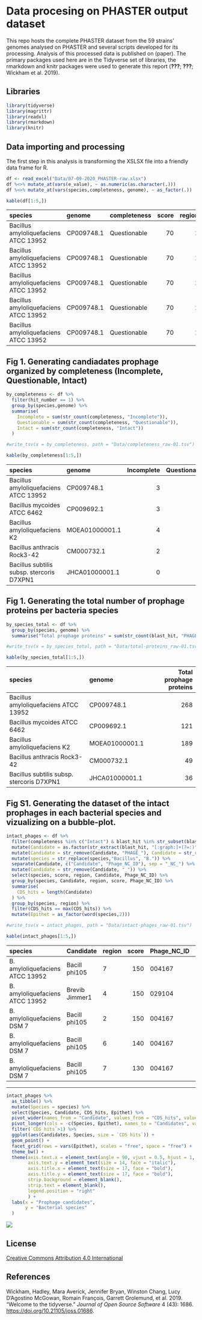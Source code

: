Data procesing on PHASTER output dataset
================

This repo hosts the complete PHASTER dataset from the 59 strains’
genomes analysed on PHASTER and several scripts developed for its
processing. Analysis of this processed data is published on (paper). The
primary packages used here are in the Tidyverse set of libraries, the
rmarkdown and knitr packages were used to generate this report
(<span class="citeproc-not-found" data-reference-id="R-knitr">**???**</span>;
<span class="citeproc-not-found" data-reference-id="R-rmarkdown">**???**</span>;
Wickham et al. 2019).

## Libraries

``` r
library(tidyverse) 
library(magrittr)
library(readxl) 
library(rmarkdown)
library(knitr)
```

## Data importing and processing

The first step in this analysis is transforming the XSLSX file into a
friendly data frame for R.

``` r
df <- read_excel("Data/07-09-2020_PHASTER-raw.xlsx")
df %<>% mutate_at(vars(e_value), ~ as.numeric(as.character(.)))
df %<>% mutate_at(vars(species,completeness, genome), ~ as_factor(.))

kable(df[1:5,])
```

| species                               | genome     | completeness | score | region | hit\_number | cds\_position                | blast\_hit                      | e\_value | Source  |
| :------------------------------------ | :--------- | :----------- | ----: | -----: | ----------: | :--------------------------- | :------------------------------ | -------: | :------ |
| Bacillus amyloliquefaciens ATCC 13952 | CP009748.1 | Questionable |    70 |      1 |           1 | 1114538..1115125             | spore coat protein; KS08\_05605 |       NA | Genomic |
| Bacillus amyloliquefaciens ATCC 13952 | CP009748.1 | Questionable |    70 |      1 |           2 | complement(1115183..1115626) | spore coat protein; KS08\_05610 |       NA | Genomic |
| Bacillus amyloliquefaciens ATCC 13952 | CP009748.1 | Questionable |    70 |      1 |           3 | complement(1115775..1116257) | spore coat protein; KS08\_05615 |       NA | Genomic |
| Bacillus amyloliquefaciens ATCC 13952 | CP009748.1 | Questionable |    70 |      1 |           4 | complement(1116407..1116907) | spore coat protein; KS08\_05620 |       NA | Genomic |
| Bacillus amyloliquefaciens ATCC 13952 | CP009748.1 | Questionable |    70 |      1 |           5 | complement(1117000..1117314) | spore coat protein; KS08\_05625 |       NA | Genomic |

## Fig 1. Generating candiadates prophage organized by completeness (Incomplete, Questionable, Intact)

``` r
by_completeness <- df %>%
  filter(hit_number == 1) %>% 
  group_by(species,genome) %>%
  summarise(
    Incomplete = sum(str_count(completeness, "Incomplete")),
    Questionable = sum(str_count(completeness, "Questionable")),
    Intact = sum(str_count(completeness, "Intact"))
  )

#write_tsv(x = by_completeness, path = "Data/completeness_raw-01.tsv")

kable(by_completeness[1:5,])
```

| species                                   | genome         | Incomplete | Questionable | Intact |
| :---------------------------------------- | :------------- | ---------: | -----------: | -----: |
| Bacillus amyloliquefaciens ATCC 13952     | CP009748.1     |          3 |            4 |      2 |
| Bacillus mycoides ATCC 6462               | CP009692.1     |          3 |            5 |      0 |
| Bacillus amyloliquefaciens K2             | MOEA01000001.1 |          4 |            1 |      3 |
| Bacillus anthracis Rock3-42               | CM000732.1     |          2 |            0 |      0 |
| Bacillus subtilis subsp. stercoris D7XPN1 | JHCA01000001.1 |          0 |            0 |      1 |

## Fig 1. Generating the total number of prophage proteins per bacteria species

``` r
by_species_total <- df %>%
  group_by(species, genome) %>%
  summarise("Total prophage proteins" = sum(str_count(blast_hit, "PHAGE")))

#write_tsv(x = by_species_total, path = "Data/total-proteins_raw-01.tsv")

kable(by_species_total[1:5,])
```

| species                                   | genome         | Total prophage proteins |
| :---------------------------------------- | :------------- | ----------------------: |
| Bacillus amyloliquefaciens ATCC 13952     | CP009748.1     |                     268 |
| Bacillus mycoides ATCC 6462               | CP009692.1     |                     121 |
| Bacillus amyloliquefaciens K2             | MOEA01000001.1 |                     189 |
| Bacillus anthracis Rock3-42               | CM000732.1     |                      49 |
| Bacillus subtilis subsp. stercoris D7XPN1 | JHCA01000001.1 |                      36 |

## Fig S1. Generating the dataset of the intact prophages in each bacterial species and vizualizing on a bubble-plot.

``` r
intact_phages <- df %>%
  filter(completeness %in% c("Intact") & blast_hit %in% str_subset(blast_hit, "^PHAGE")) %>%
  mutate(Candidate = as.factor(str_extract(blast_hit, "[:graph:]+(?=:)")), region = as.factor(region)) %>%
  mutate(Candidate = str_remove(Candidate, "PHAGE_"), Candidate = str_replace(Candidate, "_", " ")) %>%
  mutate(species = str_replace(species,"Bacillus", "B.")) %>% 
  separate(Candidate, c("Candidate", "Phage_NC_ID"), sep = "_NC_") %>%
  mutate(Candidate = str_remove(Candidate, "_")) %>% 
  select(species, score, region, Candidate, Phage_NC_ID) %>% 
  group_by(species, Candidate, region, score, Phage_NC_ID) %>% 
  summarise(
    CDS_hits = length(Candidate)
  ) %>% 
  group_by(species, region) %>% 
  filter(CDS_hits == max(CDS_hits)) %>% 
  mutate(Epithet = as_factor(word(species,2)))

#write_tsv(x = intact_phages, path = "Data/intact-phages_raw-01.tsv")

kable(intact_phages[1:5,])
```

| species                         | Candidate      | region | score | Phage\_NC\_ID | CDS\_hits | Epithet           |
| :------------------------------ | :------------- | :----- | ----: | :------------ | --------: | :---------------- |
| B. amyloliquefaciens ATCC 13952 | Bacill phi105  | 7      |   150 | 004167        |         6 | amyloliquefaciens |
| B. amyloliquefaciens ATCC 13952 | Brevib Jimmer1 | 4      |   150 | 029104        |         9 | amyloliquefaciens |
| B. amyloliquefaciens DSM 7      | Bacill phi105  | 2      |   150 | 004167        |         3 | amyloliquefaciens |
| B. amyloliquefaciens DSM 7      | Bacill phi105  | 6      |   140 | 004167        |         6 | amyloliquefaciens |
| B. amyloliquefaciens DSM 7      | Bacill phi105  | 7      |   130 | 004167        |         9 | amyloliquefaciens |

-----

``` r
intact_phages %>%
  as_tibble() %>%
  mutate(Species = species) %>%
  select(Species, Candidate, CDS_hits, Epithet) %>%
  pivot_wider(names_from = "Candidate", values_from = "CDS_hits", values_fill = 0, values_fn = sum) %>%
  pivot_longer(cols = -c(Species, Epithet), names_to = "Candidates", values_to = "CDS hits") %>%
  filter(`CDS hits`>1) %>% 
  ggplot(aes(Candidates, Species, size = `CDS hits`)) +
  geom_point() +
  facet_grid(rows = vars(Epithet), scales = "free", space = "free") +
  theme_bw() +
  theme(axis.text.x = element_text(angle = 90, vjust = 0.5, hjust = 1, size = 14, face = "italic"),
        axis.text.y = element_text(size = 14, face = "italic"),
        axis.title.x = element_text(size = 17, face = "bold"),
        axis.title.y = element_text(size = 17, face = "bold"),
        strip.background = element_blank(),
        strip.text = element_blank(),
        legend.position = "right"
        ) +
  labs(x = "Prophage candidates",
       y = "Bacterial species"
  )
```

<img src="README_files/figure-gfm/bubble-plot-1.png" style="display: block; margin: auto;" />

## License

[Creative Commons Attribution 4.0
International](https://creativecommons.org/licenses/by/4.0/legalcode)

## References

<div id="refs" class="references">

<div id="ref-tidyverse2019">

Wickham, Hadley, Mara Averick, Jennifer Bryan, Winston Chang, Lucy
D’Agostino McGowan, Romain François, Garrett Grolemund, et al. 2019.
“Welcome to the tidyverse.” *Journal of Open Source Software* 4 (43):
1686. <https://doi.org/10.21105/joss.01686>.

</div>

</div>
